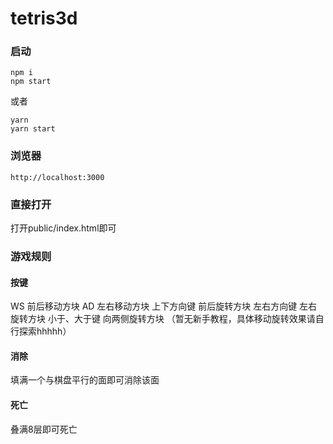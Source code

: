 # tetris3d

### 启动

```shell
npm i
npm start
```
或者
```shell
yarn
yarn start
```

### 浏览器

```text
http://localhost:3000
```

### 直接打开

打开public/index.html即可


### 游戏规则


#### 按键

 WS 前后移动方块
 AD 左右移动方块
 上下方向键 前后旋转方块
 左右方向键 左右旋转方块
 小于、大于键 向两侧旋转方块
 （暂无新手教程，具体移动旋转效果请自行探索hhhhh）


#### 消除

填满一个与棋盘平行的面即可消除该面


#### 死亡

叠满8层即可死亡
 

